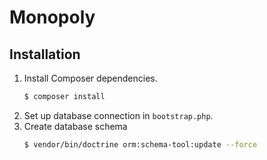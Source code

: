 Monopoly
========

Installation
------------

1. Install Composer dependencies.
    ```bash
    $ composer install
    ```
2. Set up database connection in `bootstrap.php`.
3. Create database schema
    ```bash
   $ vendor/bin/doctrine orm:schema-tool:update --force 
   ```